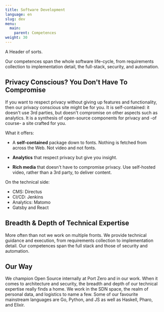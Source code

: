 ```yaml
---
title: Software Development
language: en
slug: dev
menu:
  main:
    parent: Competences
weight: 30
---
```


<p class="lead">
   A Header of sorts.
</p>

Our competences span the whole software life-cycle, from requirements collection to implementation detail, the full-stack, security, and automation.

## Privacy Conscious? You Don't Have To Compromise

If you want to respect privacy without giving up features and functionality, then our privacy conscious site might be for you.
It is self-contained: it doesn't use 3rd parties, but doesn't compromise on other aspects such as analytics.
It is a synthesis of open-source components for privacy and -of course- a site crafted for you.

What it offers:

- A **self-contained** package down to fonts.
Nothing is fetched from across the Web.
Not video and not fonts.

- **Analytics** that respect privacy but give you insight.

- **Rich media** that doesn't have to compromise privacy.
Use self-hosted video, rather than a 3rd party, to deliver content.

On the technical side:

- CMS: Directus
- CI/CD: Jenkins
- Analytics: Matomo
- Gatsby and React

## Breadth & Depth of Technical Expertise

More often than not we work on multiple fronts.
We provide technical guidance and execution, from requirements collection to implementation detail.
Our competences span the full stack and those of security and automation.

## Our Way

We champion Open Source internally at Port Zero and in our work.
When it comes to architecture and security, the breadth and depth of our technical expertise really finds a home.
We work in the SDN space, the realm of personal data, and logistics to name a few.
Some of our favourite mainstream languages are Go, Python, and JS as well as Haskell, Pharo, and Elixir.
